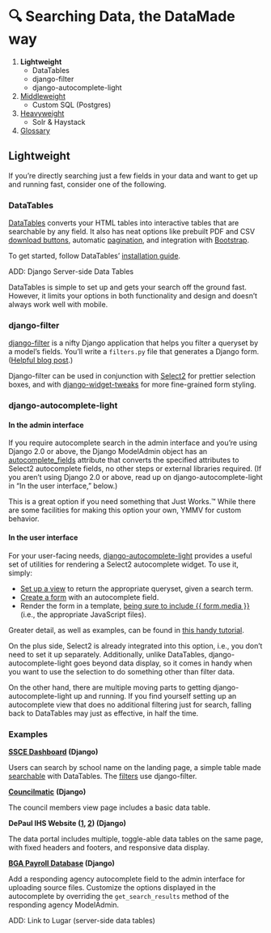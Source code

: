 # 🔍 Searching Data, the DataMade way

1. **Lightweight**
    - DataTables
    - django-filter
    - django-autocomplete-light
2. [Middleweight](02-middleweight.md)
    - Custom SQL (Postgres)
3. [Heavyweight](03-heavyweight.md)
   - Solr & Haystack
4. [Glossary](glossary.md)

## Lightweight

If you’re directly searching just a few fields in your data and want to get up and running fast, consider one of the following.

### DataTables

[DataTables](https://datatables.net/) converts your HTML tables into interactive tables that are searchable by any field. It also has neat options like prebuilt PDF and CSV [download buttons](https://datatables.net/extensions/buttons/examples/initialisation/export.html), automatic [pagination](https://datatables.net/reference/option/paging), and integration with [Bootstrap](https://datatables.net/examples/styling/bootstrap4).

To get started, follow DataTables’ [installation guide](https://datatables.net/manual/installation).

ADD: Django Server-side Data Tables

DataTables is simple to set up and gets your search off the ground fast. However, it limits your options in both functionality and design and doesn’t always work well with mobile.

### django-filter

[django-filter](https://django-filter.readthedocs.io/en/master/) is a nifty Django application that helps you filter a queryset by a model’s fields. You’ll write a `filters.py` file that generates a Django form. ([Helpful blog post](https://simpleisbetterthancomplex.com/tutorial/2016/11/28/how-to-filter-querysets-dynamically.html).)

Django-filter can be used in conjunction with [Select2](https://select2.org/) for prettier selection boxes, and with [django-widget-tweaks](https://github.com/jazzband/django-widget-tweaks) for more fine-grained form styling.

### django-autocomplete-light

#### In the admin interface

If you require autocomplete search in the admin interface and you’re using Django 2.0 or above, the Django ModelAdmin object has an [autocomplete_fields](https://docs.djangoproject.com/en/2.1/ref/contrib/admin/#django.contrib.admin.ModelAdmin.autocomplete_fields) attribute that converts the specified attributes to Select2 autocomplete fields, no other steps or external libraries required. (If you aren’t using Django 2.0 or above, read up on django-autocomplete-light in “In the user interface,” below.)

This is a great option if you need something that Just Works.™ While there are some facilities for making this option your own, YMMV for custom behavior.

#### In the user interface

For your user-facing needs, [django-autocomplete-light](https://django-autocomplete-light.readthedocs.io/en/master/index.html) provides a useful set of utilities for rendering a Select2 autocomplete widget. To use it, simply:

* [Set up a view](https://django-autocomplete-light.readthedocs.io/en/master/tutorial.html#create-an-autocomplete-view) to return the appropriate queryset, given a search term.
* [Create a form](https://django-autocomplete-light.readthedocs.io/en/master/tutorial.html#use-the-view-in-a-form-widget) with an autocomplete field.
* Render the form in a template, [being sure to include {{ form.media }}](https://django-autocomplete-light.readthedocs.io/en/master/tutorial.html#using-autocompletes-outside-the-admin) (i.e., the appropriate JavaScript files).

Greater detail, as well as examples, can be found in [this handy tutorial](https://django-autocomplete-light.readthedocs.io/en/master/tutorial.html).

On the plus side, Select2 is already integrated into this option, i.e., you don’t need to set it up separately. Additionally, unlike DataTables, django-autocomplete-light goes beyond data display, so it comes in handy when you want to use the selection to do something other than filter data.

On the other hand, there are multiple moving parts to getting django-autocomplete-light up and running. If you find yourself setting up an autocomplete view that does no additional filtering just for search, falling back to DataTables may just as effective, in half the time.

### Examples

**[SSCE Dashboard](https://github.com/datamade/cps-ssce-dashboard) (Django)**

Users can search by school name on the landing page, a simple table made [searchable](https://github.com/datamade/cps-ssce-dashboard/blob/master/cps_app/templates/cps_app/search.html#L123) with DataTables. The [filters](https://github.com/datamade/cps-ssce-dashboard/blob/master/cps_app/filters.py) use django-filter.

**[Councilmatic](https://github.com/datamade/la-metro-councilmatic/blob/master/lametro/templates/lametro/board_members.html#L165)** **(Django)**

The council members view page includes a basic data table.

**DePaul IHS Website ([1](https://github.com/datamade/ihs-website-v2/blob/34966e62612b96c18235e46adf6d11d0d465548e/templates/dataportal/datatables_index.html#L383), [2](https://github.com/datamade/ihs-website-v2/blob/34966e62612b96c18235e46adf6d11d0d465548e/templates/dataportal/datatables_index.html#L383)) (Django)**

The data portal includes multiple, toggle-able data tables on the same page, with fixed headers and footers, and responsive data display.

**[BGA Payroll Database](https://github.com/datamade/bga-payroll/blob/9de0f4c02fde86038ee109288ab663d64c7fdf7b/data_import/admin.py) (Django)**

Add a responding agency autocomplete field to the admin interface for uploading source files. Customize the options displayed in the autocomplete by overriding the `get_search_results` method of the responding agency ModelAdmin.

ADD: Link to Lugar (server-side data tables)
